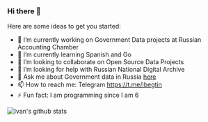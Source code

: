 ### Hi there 👋

Here are some ideas to get you started:

- 🔭 I’m currently working on Government Data projects at Russian Accounting Chamber 
- 🌱 I’m currently learning Spanish and Go
- 👯 I’m looking to collaborate on Open Source Data Projects
- 🤔 I’m looking for help with Russian National Digital Archive
- 💬 Ask me about Government data in Russia [here](https://github.com/ivbeg/ivbeg/issues)
- 📫 How to reach me: Telegram https://t.me/ibegtin
- ⚡ Fun fact: I am programming since I am 6

![Ivan's github stats](https://github-readme-stats.vercel.app/api?username=ivbeg&count_private=true)

